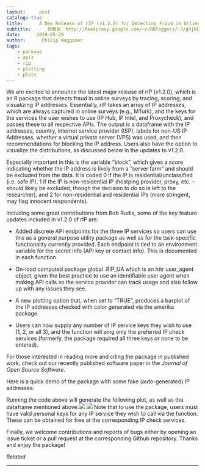 ```yaml
---
layout:     post
catalog: true
title:      A New Release of rIP (v1.2.0) for Detecting Fraud in Online Surveys
subtitle:      转载自：http://feedproxy.google.com/~r/RBloggers/~3/g9jb92dCsRI/
date:      2019-05-29
author:      Philip Waggoner
tags:
    - package
    - apis
    - rip
    - plotting
    - plots
---
```






We are excited to announce the latest major release of rIP (v1.2.0), which is an R package that detects fraud in online surveys by tracing, scoring, and visualizing IP addresses. Essentially, rIP takes an array of IP addresses, which are always captured in online surveys (e.g., MTurk), and the keys for the services the user wishes to use (IP Hub, IP Intel, and Proxycheck), and passes these to all respective APIs. The output is a dataframe with the IP addresses, country, internet service provider (ISP), labels for non-US IP Addresses, whether a virtual private server (VPS) was used, and then recommendations for blocking the IP address. Users also have the option to visualize the distributions, as discussed below in the updates to v1.2.0. 

Especially important in this is the variable “block”, which gives a score indicating whether the IP address is likely from a “server farm” and should be excluded from the data. It is coded 0 if the IP is residential/unclassified (i.e. safe IP), 1 if the IP is non-residential IP (hostping provider, proxy, etc. – should likely be excluded, though the decision to do so is left to the researcher), and 2 for non-residential and residential IPs (more stringent, may flag innocent respondents). 

Including some great contributions from Bob Rudis, some of the key feature updates included in v1.2.0 of rIP are: 

- Added discrete API endpoints for the three IP services so users can use this as a general purpose utility package as well as for the task-specific functionality currently provided. Each endpoint is tied to an environment variable for the secret info (API key or contact info). This is documented in each function.

- On-load computed package global .RIP_UA which is an httr user_agent object, given the best practice to use an identifiable user agent when making API calls so the service provider can track usage and also follow up with any issues they see.

- A new plotting option that, when set to “TRUE”, produces a barplot of the IP addresses checked with color generated via the amerika package.

- Users can now supply any number of IP service keys they wish to use (1, 2, or all 3), and the function will ping only the preferred IP check services (formerly, the package required all three keys or none to be entered).

For those interested in reading more and citing the package in published work, check out our recently published software paper in the *Journal of Open Source Software*. 


Here is a quick demo of the package with some fake (auto-generated) IP addresses:

Running the code above will generate the following plot, as well as the dataframe mentioned above.![](https://i1.wp.com/r-posts.com/wp-content/uploads/2019/05/sampleIP.png?resize=300%2C300&is-pending-load=1)
![](https://i1.wp.com/r-posts.com/wp-content/uploads/2019/05/sampleIP.png?resize=300%2C300)
Note that to use the package, users must have valid personal keys for any IP service they wish to call via the function. These can be obtained for free at the corresponding IP check services. 

Finally, we welcome contributions and reports of bugs either by opening an issue ticket or a pull request at the corresponding Github repository. Thanks and enjoy the package!


*Related*







---
